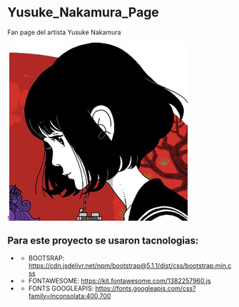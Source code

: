 # Yusuke_Nakamura_Page
Fan page del artista Yusuke Nakamura

!![Nakamura Logo](./icono.jpg)

## Para este proyecto se usaron tacnologias:
* - BOOTSRAP: https://cdn.jsdelivr.net/npm/bootstrap@5.1.1/dist/css/bootstrap.min.css
* - FONTAWESOME: https://kit.fontawesome.com/1382257960.js
* - FONTS GOOGLEAPIS: https://fonts.googleapis.com/css?family=Inconsolata:400,700
